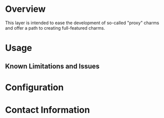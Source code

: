 # Overview

This layer is intended to ease the development of so-called "proxy" charms and offer a path to creating full-featured charms.

# Usage

## Known Limitations and Issues

# Configuration

# Contact Information
